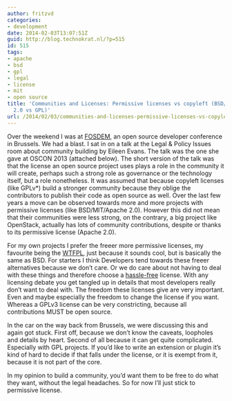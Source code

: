 ```yaml
---
author: fritzvd
categories:
- development
date: 2014-02-03T13:07:51Z
guid: http://blog.technokrat.nl/?p=515
id: 515
tags:
- apache
- bsd
- gpl
- legal
- license
- mit
- open source
title: 'Communities and Licenses: Permissive licenses vs copyleft (BSD/MIT/Apache
  2.0 vs GPL)'
url: /2014/02/03/communities-and-licenses-permissive-licenses-vs-copyleft-bsdmitapache-2-0-vs-gpl/
---
```


Over the weekend I was at <a href="http://fosdem.org" title="FOSDEM" target="_blank">FOSDEM</a>, an open source developer conference in Brussels. We had a blast. I sat in on a talk at the Legal &#038; Policy Issues room about community building by Eileen Evans. The talk was the one she gave at OSCON 2013 (attached below). The short version of the talk was that the license an open source project uses plays a role in the community it will create, perhaps such a strong role as governance or the technology itself, but a role nonetheless. It was assumed that because copyleft licenses (like GPLv*) build a stronger community because they oblige the contributors to publish their code as open source as well. Over the last few years a move can be observed towards more and more projects with permissive licenses (like BSD/MIT/Apache 2.0). However this did not mean that their communities were less strong, on the contrary, a big project like OpenStack, actually has lots of community contributions, despite or thanks to its permissive license (Apache 2.0).

For my own projects I prefer the freeer more permissive licenses, my favourite being the <a href="http://www.wtfpl.net/txt/copying/" title="Do what the fuck you want to public license" target="_blank">WTFPL</a>, just because it sounds cool, but is basically the same as BSD. For starters I think Developers tend towards these freeer alternatives because we don&#8217;t care. Or we do care about not having to deal with these things and therefore choose a <a href="http://b.vimeocdn.com/ts/209/994/20999461_640.jpg" title="hassle-free" target="_blank">hassle-free</a> license. With any licensing debate you get tangled up in details that most developers really don&#8217;t want to deal with. The freedom these licenses give are very important. Even and maybe especially the freedom to change the license if you want. Whereas a GPLv3 license can be very constricting, because all contributions MUST be open source.

In the car on the way back from Brussels, we were discussing this and again got stuck. First off, because we don&#8217;t know the caveats, loopholes and details by heart. Second of all because it can get quite complicated. Especially with GPL projects. If you&#8217;d like to write an extension or plugin it&#8217;s kind of hard to decide if that falls under the license, or it is exempt from it, because it is not part of the core.

In my opinion to build a community, you&#8217;d want them to be free to do what they want, without the legal headaches. So for now I&#8217;ll just stick to permissive license.